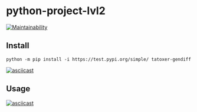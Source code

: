 # python-project-lvl2
[![Maintainability](https://api.codeclimate.com/v1/badges/062b0c622abd1459f96b/maintainability)](https://codeclimate.com/github/Tatoxer/python-project-lvl2/maintainability)
## Install
```
python -m pip install -i https://test.pypi.org/simple/ tatoxer-gendiff
```
[![asciicast](https://asciinema.org/a/dNlIH1b0Be5ibGw3wDveH1eTu.svg)](https://asciinema.org/a/dNlIH1b0Be5ibGw3wDveH1eTu)

## Usage

[![asciicast](https://asciinema.org/a/HaPwddw3A5iTQpV8TXDfS3Xvr.svg)](https://asciinema.org/a/HaPwddw3A5iTQpV8TXDfS3Xvr)

